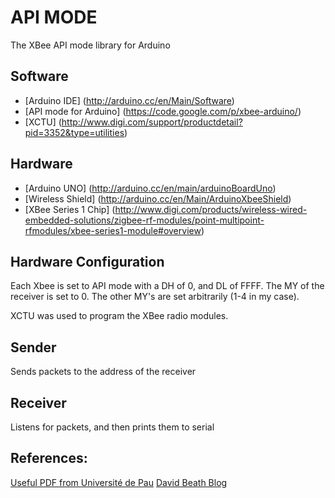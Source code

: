 # API MODE

The XBee API mode library for Arduino 

## Software
- [Arduino IDE] (http://arduino.cc/en/Main/Software)
- [API mode for Arduino] (https://code.google.com/p/xbee-arduino/)
- [XCTU] (http://www.digi.com/support/productdetail?pid=3352&type=utilities)

## Hardware
- [Arduino UNO] (http://arduino.cc/en/main/arduinoBoardUno)
- [Wireless Shield] (http://arduino.cc/en/Main/ArduinoXbeeShield)
- [XBee Series 1 Chip] (http://www.digi.com/products/wireless-wired-embedded-solutions/zigbee-rf-modules/point-multipoint-rfmodules/xbee-series1-module#overview)

## Hardware Configuration
Each Xbee is set to API mode with a DH of 0, and DL of FFFF.  The MY of the receiver is set to 0.  The other MY's are set arbitrarily (1-4 in my case).

XCTU was used to program the XBee radio modules.

## Sender
Sends packets to the address of the receiver

## Receiver 
Listens for packets, and then prints them to serial

## References:
[Useful PDF from Université de Pau](http://cpham.perso.univ-pau.fr/ENSEIGNEMENT/PAU-UPPA/RESA-M2/intro-arduino-xbee.pdf)
[David Beath Blog](https://davidbeath.com/posts/reading-xbee-rssi-with-arduino.html)